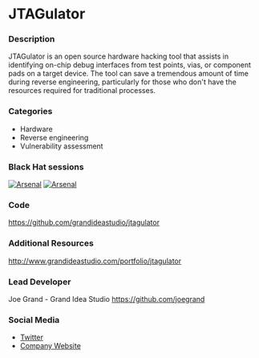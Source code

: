 # JTAGulator

### Description
JTAGulator is an open source hardware hacking tool that assists in identifying on-chip debug interfaces from test points, vias, or component pads on a target device. The tool can save a tremendous amount of time during reverse engineering, particularly for those who don't have the resources required for traditional processes.

### Categories
* Hardware
* Reverse engineering
* Vulnerability assessment

### Black Hat sessions
[![Arsenal](https://rawgit.com/toolswatch/badges/master/arsenal/usa/2014.svg)](https://www.toolswatch.org/2014/06/black-hat-usa-2014-arsenal-tools-speaker-list/)
[![Arsenal](https://rawgit.com/toolswatch/badges/master/arsenal/europe/2016.svg)](https://www.toolswatch.org/2016/09/the-black-hat-arsenal-europe-2016-line-up/)

### Code 
https://github.com/grandideastudio/jtagulator

### Additional Resources 
http://www.grandideastudio.com/portfolio/jtagulator

### Lead Developer
 Joe Grand - Grand Idea Studio https://github.com/joegrand

### Social Media 
* [Twitter](https://twitter.com/joegrand)
* [Company Website](https://www.grandideastudio.com)
